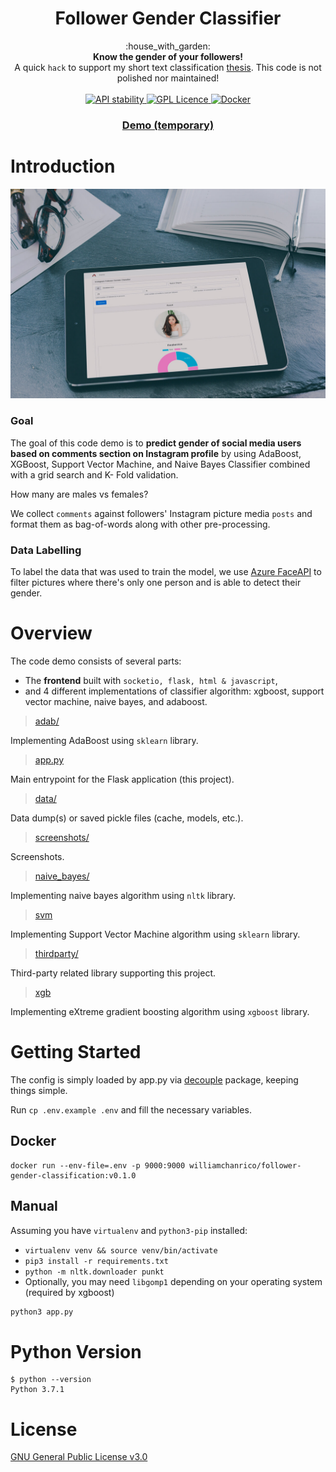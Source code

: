 <h1 align="center">Follower Gender Classifier</h1>

<div align="center">
  :house_with_garden:
</div>
<div align="center">
  <strong>Know the gender of your followers!</strong>
</div>
<div align="center">
	A quick <code>hack</code> to support my short text classification <a href="https://www.sciencedirect.com/science/article/pii/S1877050919310609?via%3Dihub">thesis</a>. This code is not polished nor maintained!
</div>

<br />

<div align="center">
  <!-- Stability -->
  <a href="https://github.com/williamchanrico/follower-gender-classification"> <img
	src="https://img.shields.io/badge/stability-experimental-orange.svg?style=flat-square&label=Stability&color=red"
	alt="API stability" />
  </a>
  <!-- GPL License -->
  <a href="https://github.com/williamchanrico/follower-gender-classification/blob/master/LICENSE"><img
	src="https://img.shields.io/github/license/williamchanrico/follower-gender-classification?style=flat-square&label=License&color=yellow"
	border="0"
	alt="GPL Licence"
	title="GPL Licence">
  </a>
  <!-- Docker -->
  <a href="https://hub.docker.com/repository/docker/williamchanrico/follower-gender-classification"><img
	src="https://img.shields.io/docker/v/williamchanrico/follower-gender-classification?color=blue&label=Docker&style=flat-square"
	border="0"
	alt="Docker"
	title="Docker">
  </a>
</div>

<div align="center">
  <h3>
    <a href="https://classify.arzhon.id">
      Demo (temporary)
    </a>
  </h3>
</div>

# Introduction

![screenshot1](screenshots/screenshot.jpg?raw=true "Screenshot1")

### Goal

The goal of this code demo is to **predict gender of social media users based on comments section on Instagram profile** by using AdaBoost, XGBoost, Support Vector Machine, and Naive Bayes Classifier combined with a grid search and K- Fold validation.

How many are males vs females?

We collect `comments` against followers' Instagram picture media `posts` and format them as bag-of-words along with other pre-processing.

### Data Labelling

To label the data that was used to train the model, we use [Azure FaceAPI](https://azure.microsoft.com/en-us/services/cognitive-services/face/#overview) to filter pictures where there's only one person and is able to detect their gender.

# Overview

The code demo consists of several parts:

- The **frontend** built with `socketio, flask, html & javascript`,
- and 4 different implementations of classifier algorithm: xgboost, support vector machine, naive bayes, and adaboost.

> [adab/](./adab/)

Implementing AdaBoost using `sklearn` library.

> [app.py](./app.py)

Main entrypoint for the Flask application (this project).

> [data/](./data/)

Data dump(s) or saved pickle files (cache, models, etc.).

> [screenshots/](./screenshots/)

Screenshots.

> [naive_bayes/](./naive_bayes/)

Implementing naive bayes algorithm using `nltk` library.

> [svm](./svm)

Implementing Support Vector Machine algorithm using `sklearn` library.

> [thirdparty/](./thirdparty/)

Third-party related library supporting this project.

> [xgb](./xgb)

Implementing eXtreme gradient boosting algorithm using `xgboost` library.

# Getting Started

The config is simply loaded by app.py via [decouple](https://github.com/henriquebastos/python-decouple#env-file) package, keeping things simple.

Run `cp .env.example .env` and fill the necessary variables.

## Docker

```
docker run --env-file=.env -p 9000:9000 williamchanrico/follower-gender-classification:v0.1.0
```

## Manual

Assuming you have `virtualenv` and `python3-pip` installed:

- `virtualenv venv && source venv/bin/activate`
- `pip3 install -r requirements.txt`
- `python -m nltk.downloader punkt`
- Optionally, you may need `libgomp1` depending on your operating system (required by xgboost)

```sh
python3 app.py
```

# Python Version

```
$ python --version
Python 3.7.1
```

# License

[GNU General Public License v3.0](https://github.com/williamchanrico/follower-gender-classification/blob/master/LICENSE)
